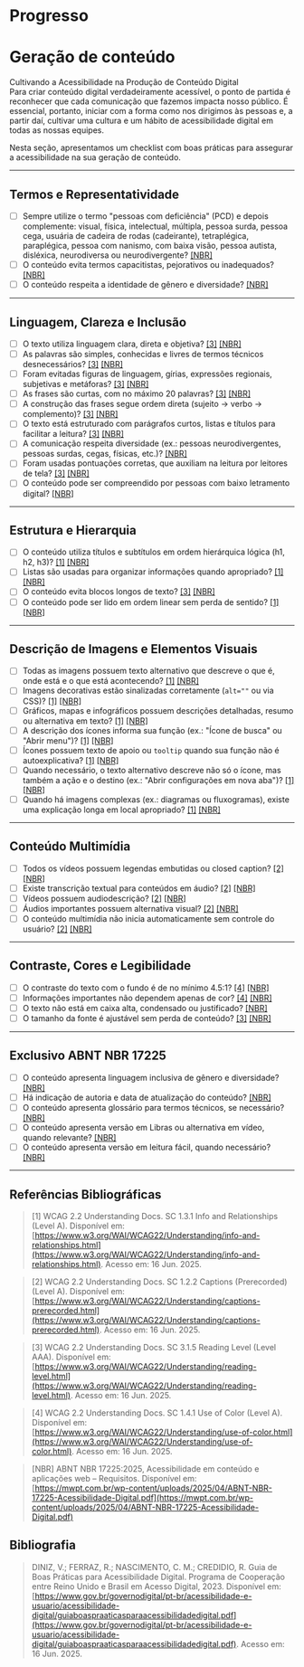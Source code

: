 # Progresso

<canvas id="graficoChecklist" width="400" height="200"></canvas>

# Geração de conteúdo

Cultivando a Acessibilidade na Produção de Conteúdo Digital  
Para criar conteúdo digital verdadeiramente acessível, o ponto de partida é reconhecer que cada comunicação que fazemos impacta nosso público. É essencial, portanto, iniciar com a forma como nos dirigimos às pessoas e, a partir daí, cultivar uma cultura e um hábito de acessibilidade digital em todas as nossas equipes.

Nesta seção, apresentamos um checklist com boas práticas para assegurar a acessibilidade na sua geração de conteúdo.

---

## Termos e Representatividade

- [ ] Sempre utilize o termo "pessoas com deficiência" (PCD) e depois complemente: visual, física, intelectual, múltipla, pessoa surda, pessoa cega, usuária de cadeira de rodas (cadeirante), tetraplégica, paraplégica, pessoa com nanismo, com baixa visão, pessoa autista, disléxica, neurodiversa ou neurodivergente? [[NBR]](#refNBR)
- [ ] O conteúdo evita termos capacitistas, pejorativos ou inadequados? [[NBR]](#refNBR)
- [ ] O conteúdo respeita a identidade de gênero e diversidade? [[NBR]](#refNBR)

---

## Linguagem, Clareza e Inclusão

- [ ] O texto utiliza linguagem clara, direta e objetiva? [[3]](#ref3) [[NBR]](#refNBR)
- [ ] As palavras são simples, conhecidas e livres de termos técnicos desnecessários? [[3]](#ref3) [[NBR]](#refNBR)
- [ ] Foram evitadas figuras de linguagem, gírias, expressões regionais, subjetivas e metáforas? [[3]](#ref3) [[NBR]](#refNBR)
- [ ] As frases são curtas, com no máximo 20 palavras? [[3]](#ref3) [[NBR]](#refNBR)
- [ ] A construção das frases segue ordem direta (sujeito → verbo → complemento)? [[3]](#ref3) [[NBR]](#refNBR)
- [ ] O texto está estruturado com parágrafos curtos, listas e títulos para facilitar a leitura? [[3]](#ref3) [[NBR]](#refNBR)
- [ ] A comunicação respeita diversidade (ex.: pessoas neurodivergentes, pessoas surdas, cegas, físicas, etc.)? [[NBR]](#refNBR)
- [ ] Foram usadas pontuações corretas, que auxiliam na leitura por leitores de tela? [[3]](#ref3) [[NBR]](#refNBR)
- [ ] O conteúdo pode ser compreendido por pessoas com baixo letramento digital? [[NBR]](#refNBR)

---

## Estrutura e Hierarquia

- [ ] O conteúdo utiliza títulos e subtítulos em ordem hierárquica lógica (h1, h2, h3)? [[1]](#ref1) [[NBR]](#refNBR)
- [ ] Listas são usadas para organizar informações quando apropriado? [[1]](#ref1) [[NBR]](#refNBR)
- [ ] O conteúdo evita blocos longos de texto? [[3]](#ref3) [[NBR]](#refNBR)
- [ ] O conteúdo pode ser lido em ordem linear sem perda de sentido? [[1]](#ref1) [[NBR]](#refNBR)

---

## Descrição de Imagens e Elementos Visuais

- [ ] Todas as imagens possuem texto alternativo que descreve o que é, onde está e o que está acontecendo? [[1]](#ref1) [[NBR]](#refNBR)
- [ ] Imagens decorativas estão sinalizadas corretamente (```alt=""``` ou via CSS)? [[1]](#ref1) [[NBR]](#refNBR)
- [ ] Gráficos, mapas e infográficos possuem descrições detalhadas, resumo ou alternativa em texto? [[1]](#ref1) [[NBR]](#refNBR)
- [ ] A descrição dos ícones informa sua função (ex.: "Ícone de busca" ou "Abrir menu")? [[1]](#ref1) [[NBR]](#refNBR)
- [ ] Ícones possuem texto de apoio ou ```tooltip``` quando sua função não é autoexplicativa? [[1]](#ref1) [[NBR]](#refNBR)
- [ ] Quando necessário, o texto alternativo descreve não só o ícone, mas também a ação e o destino (ex.: "Abrir configurações em nova aba")? [[1]](#ref1) [[NBR]](#refNBR)
- [ ] Quando há imagens complexas (ex.: diagramas ou fluxogramas), existe uma explicação longa em local apropriado? [[1]](#ref1) [[NBR]](#refNBR)

---

## Conteúdo Multimídia

- [ ] Todos os vídeos possuem legendas embutidas ou closed caption? [[2]](#ref2) [[NBR]](#refNBR)
- [ ] Existe transcrição textual para conteúdos em áudio? [[2]](#ref2) [[NBR]](#refNBR)
- [ ] Vídeos possuem audiodescrição? [[2]](#ref2) [[NBR]](#refNBR)
- [ ] Áudios importantes possuem alternativa visual? [[2]](#ref2) [[NBR]](#refNBR)
- [ ] O conteúdo multimídia não inicia automaticamente sem controle do usuário? [[2]](#ref2) [[NBR]](#refNBR)

---

## Contraste, Cores e Legibilidade

- [ ] O contraste do texto com o fundo é de no mínimo 4.5:1? [[4]](#ref4) [[NBR]](#refNBR)
- [ ] Informações importantes não dependem apenas de cor? [[4]](#ref4) [[NBR]](#refNBR)
- [ ] O texto não está em caixa alta, condensado ou justificado? [[NBR]](#refNBR)
- [ ] O tamanho da fonte é ajustável sem perda de conteúdo? [[3]](#ref3) [[NBR]](#refNBR)

---

## Exclusivo ABNT NBR 17225

- [ ] O conteúdo apresenta linguagem inclusiva de gênero e diversidade? [[NBR]](#refNBR)
- [ ] Há indicação de autoria e data de atualização do conteúdo? [[NBR]](#refNBR)
- [ ] O conteúdo apresenta glossário para termos técnicos, se necessário? [[NBR]](#refNBR)
- [ ] O conteúdo apresenta versão em Libras ou alternativa em vídeo, quando relevante? [[NBR]](#refNBR)
- [ ] O conteúdo apresenta versão em leitura fácil, quando necessário? [[NBR]](#refNBR)

---

## Referências Bibliográficas

<a id="ref1"></a>
> [1] WCAG 2.2 Understanding Docs. SC 1.3.1 Info and Relationships (Level A). Disponível em: [https://www.w3.org/WAI/WCAG22/Understanding/info-and-relationships.html](https://www.w3.org/WAI/WCAG22/Understanding/info-and-relationships.html). Acesso em: 16 Jun. 2025.

<a id="ref2"></a>
> [2] WCAG 2.2 Understanding Docs. SC 1.2.2 Captions (Prerecorded) (Level A). Disponível em: [https://www.w3.org/WAI/WCAG22/Understanding/captions-prerecorded.html](https://www.w3.org/WAI/WCAG22/Understanding/captions-prerecorded.html). Acesso em: 16 Jun. 2025.

<a id="ref3"></a>
> [3] WCAG 2.2 Understanding Docs. SC 3.1.5 Reading Level (Level AAA). Disponível em: [https://www.w3.org/WAI/WCAG22/Understanding/reading-level.html](https://www.w3.org/WAI/WCAG22/Understanding/reading-level.html). Acesso em: 16 Jun. 2025.

<a id="ref4"></a>
> [4] WCAG 2.2 Understanding Docs. SC 1.4.1 Use of Color (Level A). Disponível em: [https://www.w3.org/WAI/WCAG22/Understanding/use-of-color.html](https://www.w3.org/WAI/WCAG22/Understanding/use-of-color.html). Acesso em: 16 Jun. 2025.

<a id="refNBR"></a>
> [NBR] ABNT NBR 17225:2025, Acessibilidade em conteúdo e aplicações web – Requisitos. Disponível em: [https://mwpt.com.br/wp-content/uploads/2025/04/ABNT-NBR-17225-Acessibilidade-Digital.pdf](https://mwpt.com.br/wp-content/uploads/2025/04/ABNT-NBR-17225-Acessibilidade-Digital.pdf)

## Bibliografia

> DINIZ, V.; FERRAZ, R.; NASCIMENTO, C. M.; CREDIDIO, R. Guia de Boas Práticas para Acessibilidade Digital. Programa de Cooperação entre Reino Unido e Brasil em Acesso Digital, 2023. Disponível em: [https://www.gov.br/governodigital/pt-br/acessibilidade-e-usuario/acessibilidade-digital/guiaboaspraaticasparaacessibilidadedigital.pdf](https://www.gov.br/governodigital/pt-br/acessibilidade-e-usuario/acessibilidade-digital/guiaboaspraaticasparaacessibilidadedigital.pdf). Acesso em: 16 Jun. 2025.